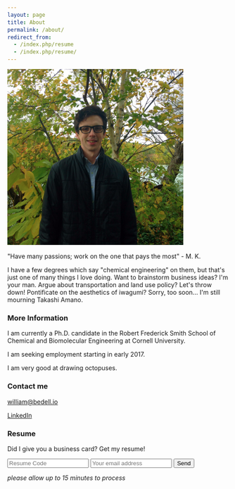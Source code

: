 ```yaml
---
layout: page
title: About
permalink: /about/
redirect_from:
  - /index.php/resume
  - /index.php/resume/
---
```

<img src="/images/bill_pic.jpg" alt="Bill" style="width: 400px;"/>

"Have many passions; work on the one that pays the most" - M. K.

I have a few degrees which say "chemical engineering" on them, but that's just one of many things I love doing. Want to brainstorm business ideas?  I'm your man. Argue about transportation and land use policy? Let's throw down! Pontificate on the aesthetics of iwagumi? Sorry, too soon... I'm still mourning Takashi Amano.

### More Information

I am currently a Ph.D. candidate in the Robert Frederick Smith School of Chemical and Biomolecular Engineering at Cornell University.

I am seeking employment starting in early 2017.

I am very good at drawing octopuses.

### Contact me

[william@bedell.io](mailto:william@bedell.io)

[LinkedIn](https://www.linkedin.com/in/bill-bedell-27813749)

### Resume

Did I give you a business card? Get my resume!

<form action="https://formspree.io/william@bedell.io"
      method="POST">
    <input type="text" name="code" placeholder="Resume Code">
    <input type="text" name="_subject" placeholder="Your email address">
    <input type="text" name="_format" value="plain" style="display:none" />
    <input type="submit" value="Send">
</form> 

*please allow up to 15 minutes to process*
